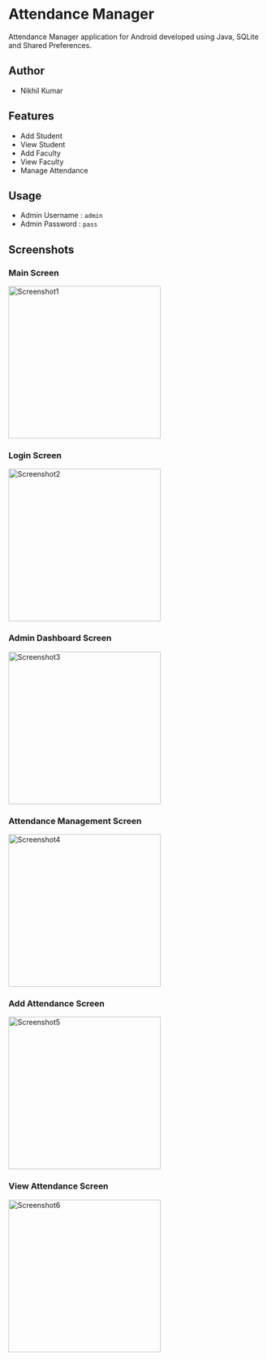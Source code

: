 # Attendance Manager
Attendance Manager application for Android developed using Java, SQLite and Shared Preferences.

## Author
- Nikhil Kumar

## Features
- Add Student
- View Student
- Add Faculty
- View Faculty
- Manage Attendance

## Usage
- Admin Username : `admin`
- Admin Password : `pass`

## Screenshots

### Main Screen
<img width="300px" src="/screenshots/1.jpg" align="center" alt="Screenshot1" />

### Login Screen
<img width="300px" src="/screenshots/2.jpg" align="center" alt="Screenshot2" />

### Admin Dashboard Screen
<img width="300px" src="/screenshots/3.jpg" align="center" alt="Screenshot3" />

### Attendance Management Screen
<img width="300px" src="/screenshots/4.jpg" align="center" alt="Screenshot4" />

### Add Attendance Screen
<img width="300px" src="/screenshots/5.jpg" align="center" alt="Screenshot5" />

### View Attendance Screen
<img width="300px" src="/screenshots/6.jpg" align="center" alt="Screenshot6" />

